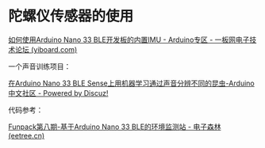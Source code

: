 # 陀螺仪传感器的使用

[如何使用Arduino Nano 33 BLE开发板的内置IMU - Arduino专区 - 一板网电子技术论坛 (yiboard.com)](https://www.yiboard.com/thread-1297-1-1.html)





一个声音训练项目：

[在Arduino Nano 33 BLE Sense上用机器学习通过声音分辨不同的昆虫-Arduino中文社区 - Powered by Discuz!](https://www.arduino.cn/thread-99581-1-1.html)





代码参考：

[Funpack第八期-基于Arduino Nano 33 BLE的环境监测站 - 电子森林 (eetree.cn)](https://www.eetree.cn/project/detail/308)
